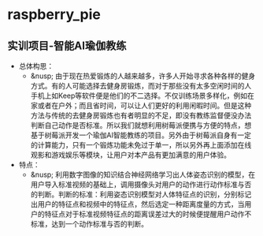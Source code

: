 # raspberry_pie
## 实训项目-智能AI瑜伽教练
- 总体构思：
  - &nusp;&nbsp;由于现在热爱锻炼的人越来越多，许多人开始寻求各种各样的健身方式。有的人可能选择去健身房锻炼，而对于那些没有太多空闲时间的人手机上如Keep等软件便是他们的不二选择。不仅训练场景多样化，例如在家或者在户外；而且省时间，可以让人们更好的利用闲暇时间。但是这种方法与传统的去健身房锻炼也有者明显的不足，即没有教练监督便没办法判断自己动作是否标准。所以我们就想利用树莓派便携与方便的特点，想基于树莓派开发一个瑜伽AI智能教练的项目。另外由于树莓派自身有一定的计算能力，只有一个锻炼功能未免过于单一，所以另外再上面添加在线观影和游戏娱乐等模块，让用户对本产品有更加满意的用户体验。
- 特点：
  - &nusp;&nbsp;利用数字图像的知识结合神经网络学习出人体姿态识别的模型，在用户导入标准视频的基础上，调用摄像头对用户的动作进行动作标准与否的判断。判断的标准：利用姿态识别模型对人体特征点的识别，分别标记出用户的特征点和视频中的特征点，然后选定一种距离度量的方式，当用户的特征点对于标准视频特征点的距离误差过大的时候便提醒用户动作不标准，达到一个动作标准与否的判断。
